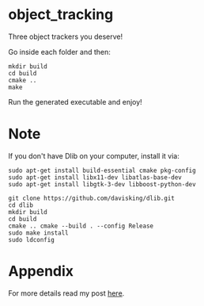 # object_tracking
Three object trackers you deserve!

Go inside each folder and then:
```
mkdir build
cd build
cmake ..
make
```
Run the generated executable and enjoy!

# Note
If you don't have Dlib on your computer, install it via:
```
sudo apt-get install build-essential cmake pkg-config 
sudo apt-get install libx11-dev libatlas-base-dev 
sudo apt-get install libgtk-3-dev libboost-python-dev 

git clone https://github.com/davisking/dlib.git 
cd dlib 
mkdir build 
cd build 
cmake .. cmake --build . --config Release 
sudo make install 
sudo ldconfig
```

# Appendix
For more details read my post [here](http://imrid.net/?p=4441).
